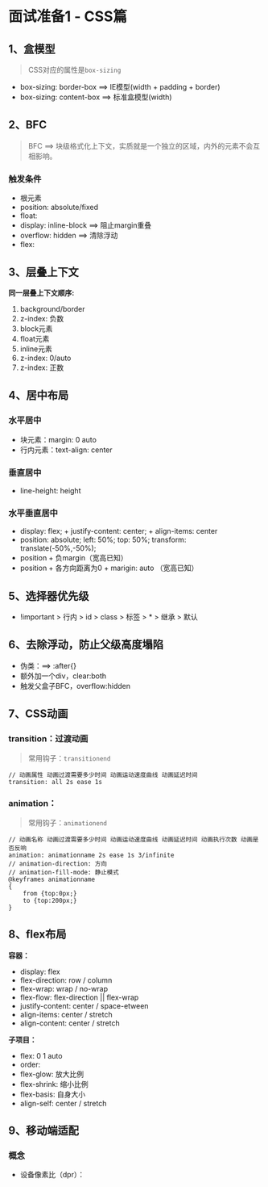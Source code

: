 # 面试准备1 - CSS篇

## 1、盒模型
> CSS对应的属性是`box-sizing`

* box-sizing: border-box ==> IE模型(width + padding + border)
* box-sizing: content-box ==> 标准盒模型(width)

## 2、BFC
> BFC ==> 块级格式化上下文，实质就是一个独立的区域，内外的元素不会互相影响。

### 触发条件
* 根元素
* position: absolute/fixed
* float:
* display: inline-block ==> 阻止margin重叠
* overflow: hidden ==> 清除浮动
* flex: 

## 3、层叠上下文
**同一层叠上下文顺序:**
1. background/border
2. z-index: 负数
3. block元素
4. float元素
5. inline元素
6. z-index: 0/auto
7. z-index: 正数

## 4、居中布局
### 水平居中
* 块元素：margin: 0 auto
* 行内元素：text-align: center

### 垂直居中
* line-height: height

### 水平垂直居中
* display: flex; + justify-content: center; + align-items: center
* position: absolute; left: 50%; top: 50%; transform: translate(-50%,-50%);
* position + 负margin（宽高已知）
* position + 各方向距离为0 + marigin: auto （宽高已知）

## 5、选择器优先级
* !important > 行内 > id > class > 标签 > * > 继承 > 默认

## 6、去除浮动，防止父级高度塌陷
* 伪类：==> :after{}
* 额外加一个div，clear:both
* 触发父盒子BFC，overflow:hidden

## 7、CSS动画
### transition：过渡动画
> 常用钩子：`transitionend`

```
// 动画属性 动画过渡需要多少时间 动画运动速度曲线 动画延迟时间
transition: all 2s ease 1s
```
### animation：
> 常用钩子：`animationend`

```
// 动画名称 动画过渡需要多少时间 动画运动速度曲线 动画延迟时间 动画执行次数 动画是否反响
animation: animationname 2s ease 1s 3/infinite
// animation-direction: 方向
// animation-fill-mode: 静止模式
@keyframes animationname
{
    from {top:0px;}
    to {top:200px;}
}
```

## 8、flex布局
**容器：**
* display: flex
* flex-direction: row / column
* flex-wrap: wrap / no-wrap
* flex-flow: flex-direction || flex-wrap
* justify-content: center / space-etween
* align-items: center / stretch
* align-content: center / stretch

**子项目：**
* flex: 0 1 auto
* order: <number>
* flex-glow: 放大比例
* flex-shrink: 缩小比例
* flex-basis: 自身大小
* align-self: center / stretch

## 9、移动端适配
### 概念
* 设备像素比（dpr）：

